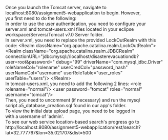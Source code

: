 Once you launch the Tomcat server, navigate to localhost:8080/assignment5-webapplication to begin. However,  
you first need to do the following:   
In order to use the user authentication, you need to configure your server.xml and tomcat-users.xml files located in your eclipse workspace/Servers/Tomcat v7.0 Server folder.  
In server.xml, you need to replace the provided LockOutRealm with this code:
      &lt;Realm className="org.apache.catalina.realm.LockOutRealm"&gt;
  	  &lt;Realm className="org.apache.catalina.realm.JDBCRealm" connectionURL="jdbc:mysql://localhost/disasterevacuationdb?user=root&amp;password=" debug="99" driverName="com.mysql.jdbc.Driver" roleNameCol="rolename" userCredCol="password\_hash" userNameCol="username" userRoleTable="user\_roles" userTable="users"/&gt;
      &lt;/Realm&gt;  
In tomcat-users.xml, you need to add the following 2 lines:
  &lt;role rolename="normal"/&gt;
  &lt;user password="tomcat" roles="normal" username="tomcat"/&gt;  
Then, you need to uncomment (if necessary) and run the mysql  
script a5\_database\_creation.sql found in our app's folder.  
To view the initial data upload page, you need to be logged in  
with a username of 'admin'.  
To see our web service location-based search's progress go to  
http://localhost:8080/assignment5-webapplication/rest/search?lat=32.777767&lon=35.021707&dist=500